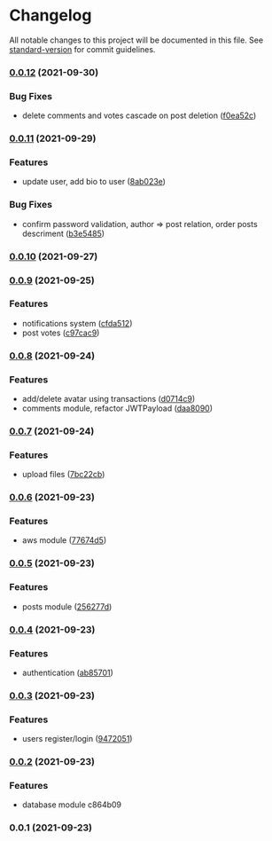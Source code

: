# Changelog

All notable changes to this project will be documented in this file. See [standard-version](https://github.com/conventional-changelog/standard-version) for commit guidelines.

### [0.0.12](https://github.com/nikolozz/catbook-backend/compare/v0.0.11...v0.0.12) (2021-09-30)


### Bug Fixes

* delete comments and votes cascade on post deletion ([f0ea52c](https://github.com/nikolozz/catbook-backend/commit/f0ea52c9318168f132b5feb4f0f57307a0a5608a))

### [0.0.11](https://github.com/nikolozz/catbook-backend/compare/v0.0.10...v0.0.11) (2021-09-29)


### Features

* update user, add bio to user ([8ab023e](https://github.com/nikolozz/catbook-backend/commit/8ab023eb256a8314289ee1c51e817f07185b7d0d))


### Bug Fixes

* confirm password validation, author => post relation, order posts descriment ([b3e5485](https://github.com/nikolozz/catbook-backend/commit/b3e5485f6fff1d3eff76c8edf81c241a1d41323a))

### [0.0.10](https://github.com/nikolozz/catbook-backend/compare/v0.0.9...v0.0.10) (2021-09-27)

### [0.0.9](https://github.com/nikolozz/catbook-backend/compare/v0.0.8...v0.0.9) (2021-09-25)


### Features

* notifications system ([cfda512](https://github.com/nikolozz/catbook-backend/commit/cfda51202cd388af766b7389299876a4b98f9d40))
* post votes ([c97cac9](https://github.com/nikolozz/catbook-backend/commit/c97cac98d1186f6cd8a57d04d89940a785fef766))

### [0.0.8](https://github.com/nikolozz/catbook-backend/compare/v0.0.7...v0.0.8) (2021-09-24)


### Features

* add/delete avatar using transactions ([d0714c9](https://github.com/nikolozz/catbook-backend/commit/d0714c9680cbd1d6469dac64de8c5d288a4aeb53))
* comments module, refactor JWTPayload ([daa8090](https://github.com/nikolozz/catbook-backend/commit/daa80904fefbb234b574ed34fc33d52e7e012958))

### [0.0.7](https://github.com/nikolozz/catbook-backend/compare/v0.0.6...v0.0.7) (2021-09-24)


### Features

* upload files ([7bc22cb](https://github.com/nikolozz/catbook-backend/commit/7bc22cbb69adac6d85ca1882ff12a852a54cb156))

### [0.0.6](https://github.com/nikolozz/catbook-backend/compare/v0.0.5...v0.0.6) (2021-09-23)


### Features

* aws module ([77674d5](https://github.com/nikolozz/catbook-backend/commit/77674d5ec0e4a5dbfe5fd3a264c80dc3829d0269))

### [0.0.5](https://github.com/nikolozz/catbook-backend/compare/v0.0.4...v0.0.5) (2021-09-23)


### Features

* posts module ([256277d](https://github.com/nikolozz/catbook-backend/commit/256277d6740f2c754665bd7fef2a9b39a0bf7471))

### [0.0.4](https://github.com/nikolozz/catbook-backend/compare/v0.0.3...v0.0.4) (2021-09-23)


### Features

* authentication ([ab85701](https://github.com/nikolozz/catbook-backend/commit/ab85701fdea57244a1c51a978be34857de9dbca4))

### [0.0.3](https://github.com/nikolozz/catbook-backend/compare/v0.0.2...v0.0.3) (2021-09-23)


### Features

* users register/login ([9472051](https://github.com/nikolozz/catbook-backend/commit/94720511b3fcc5ea8c11daf7afd8a0160c8ef221))

### [0.0.2](///compare/v0.0.1...v0.0.2) (2021-09-23)


### Features

* database module c864b09

### 0.0.1 (2021-09-23)
